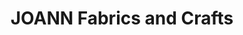 ---
title: "JOANN Fabrics and Crafts"
url: /pocatello-square/joann-fabrics-and-crafts/
shop: craft
---